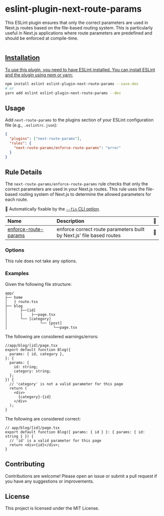 # eslint-plugin-next-route-params

This ESLint plugin ensures that only the correct parameters are used in Next.js routes based on the file-based routing system. This is particularly useful in Next.js applications where route parameters are predefined and should be enforced at compile-time.

<a href="https://www.npmjs.com/package/eslint-plugin-next-route-params" target="\_parent">
  <img alt="" src="https://img.shields.io/npm/dm/eslint-plugin-next-route-params.svg" />

## Installation

To use this plugin, you need to have ESLint installed. You can install ESLint and the plugin using npm or yarn:

```bash
npm install eslint eslint-plugin-next-route-params --save-dev
# or
yarn add eslint eslint-plugin-next-route-params --dev
```

## Usage

Add `next-route-params` to the plugins section of your ESLint configuration file (e.g., `.eslintrc.json`):

```json
{
  "plugins": ["next-route-params"],
  "rules": {
    "next-route-params/enforce-route-params": "error"
  }
}
```

## Rule Details

The `next-route-params/enforce-route-params` rule checks that only the correct parameters are used in your Next.js routes. This rule uses the file-based routing system of Next.js to determine the allowed parameters for each route.

 <!-- begin auto-generated rules list -->

🔧 Automatically fixable by the [`--fix` CLI option](https://eslint.org/docs/user-guide/command-line-interface#--fix).

| Name                                                       | Description                                                          | 🔧  |
| :--------------------------------------------------------- | :------------------------------------------------------------------- | :-- |
| [enforce-route-params](docs/rules/enforce-route-params.md) | enforce correct route parameters built by Next.js' file based routes | 🔧  |

<!-- end auto-generated rules list -->

### Options

This rule does not take any options.

### Examples

Given the following file structure:

```
app/
├── home
│   ├ route.tsx
├── blog
│      ├──[id]
│      |    ├──page.tsx
│      └── [category]
│               └── [post]
│                     └──page.tsx
```

The following are considered warnings/errors:

```tsx
//app/blog/[id]/page.tsx
export default function Blog({
  params: { id, category },
}: {
  params: {
    id: string;
    category: string;
  };
}) {
  // 'category' is not a valid parameter for this page
  return (
    <div>
      {category}-{id}
    </div>
  );
}
```

The following are considered correct:

```tsx
// app/blog/[id]/page.tsx
export default function Blog({ params: { id } }: { params: { id: string } }) {
  // 'id' is a valid parameter for this page
  return <div>{id}</div>;
}
```

## Contributing

Contributions are welcome! Please open an issue or submit a pull request if you have any suggestions or improvements.

## License

This project is licensed under the MIT License.
